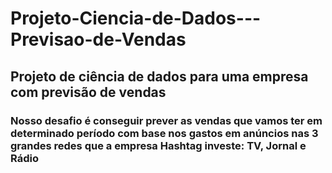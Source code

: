 # Projeto-Ciencia-de-Dados---Previsao-de-Vendas
## Projeto de ciência de dados para uma empresa com previsão de vendas


### Nosso desafio é conseguir prever as vendas que vamos ter em determinado período com base nos gastos em anúncios nas 3 grandes redes que a empresa Hashtag investe: TV, Jornal e Rádio
